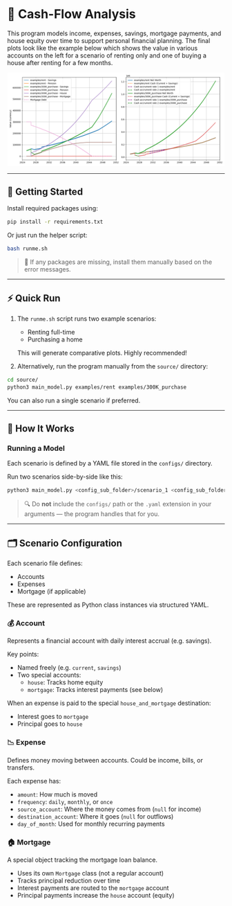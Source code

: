 # 🏦 Cash-Flow Analysis

This program models income, expenses, savings, mortgage payments, and house equity over time to support personal financial planning. The final plots look like the example below which shows the value in various accounts on the left for a scenario of renting only and one of buying a house after renting for a few months.

![example comparing renting and purchasing a house](example_plots/renting_vs_300Kpurchase.png)

---

## 🚀 Getting Started

Install required packages using:

```bash
pip install -r requirements.txt
```

Or just run the helper script:

```bash
bash runme.sh
```

> 🔧 If any packages are missing, install them manually based on the error messages.

---

## ⚡ Quick Run

1. The `runme.sh` script runs two example scenarios:
   - Renting full-time
   - Purchasing a home

   This will generate comparative plots. Highly recommended!

2. Alternatively, run the program manually from the `source/` directory:

```bash
cd source/
python3 main_model.py examples/rent examples/300K_purchase
```

You can also run a single scenario if preferred.

---

## 🧠 How It Works

### Running a Model

Each scenario is defined by a YAML file stored in the `configs/` directory.

Run two scenarios side-by-side like this:

```bash
python3 main_model.py <config_sub_folder>/scenario_1 <config_sub_folder>/scenario_2
```

> 🔍 Do **not** include the `configs/` path or the `.yaml` extension in your arguments — the program handles that for you.

---

## 🗂️ Scenario Configuration

Each scenario file defines:
- Accounts
- Expenses
- Mortgage (if applicable)

These are represented as Python class instances via structured YAML.

### 💰 Account

Represents a financial account with daily interest accrual (e.g. savings).

Key points:
- Named freely (e.g. `current`, `savings`)
- Two special accounts:
  - `house`: Tracks home equity
  - `mortgage`: Tracks interest payments (see below)

When an expense is paid to the special `house_and_mortgage` destination:
- Interest goes to `mortgage`
- Principal goes to `house`

### 📉 Expense

Defines money moving between accounts. Could be income, bills, or transfers.

Each expense has:
- `amount`: How much is moved
- `frequency`: `daily`, `monthly`, or `once`
- `source_account`: Where the money comes from (`null` for income)
- `destination_account`: Where it goes (`null` for outflows)
- `day_of_month`: Used for monthly recurring payments

### 🏠 Mortgage

A special object tracking the mortgage loan balance.

- Uses its own `Mortgage` class (not a regular account)
- Tracks principal reduction over time
- Interest payments are routed to the `mortgage` account
- Principal payments increase the `house` account (equity)
